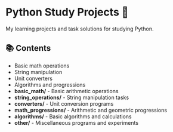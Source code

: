 # Python Study Projects 🐍

My learning projects and task solutions for studying Python.

## 📚 Contents
- Basic math operations
- String manipulation
- Unit converters
- Algorithms and progressions
- **basic_math/** - Basic arithmetic operations
- **string_operations/** - String manipulation tasks
- **converters/** - Unit conversion programs
- **math_progressions/** - Arithmetic and geometric progressions
- **algorithms/** - Basic algorithms and calculations
- **other/** - Miscellaneous programs and experiments